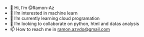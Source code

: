 - 👋 Hi, I’m @Ramon-Az
- 👀 I’m interested in machine learn
- 🌱 I’m currently learning cloud programation
- 💞️ I’m looking to collaborate on python, html and datas analysis
- 📫 How to reach me in ramon.azvdo@gmail.com

<!---
Ramon-Az/Ramon-Az is a ✨ special ✨ repository because its `README.md` (this file) appears on your GitHub profile.
You can click the Preview link to take a look at your changes.
--->
